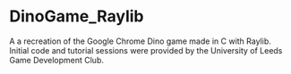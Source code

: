 # DinoGame_Raylib
A a recreation of the Google Chrome Dino game made in C with Raylib.\
Initial code and tutorial sessions were provided by the University of Leeds Game Development Club.
